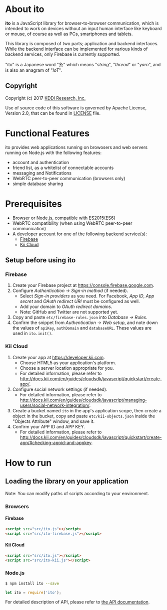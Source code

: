
# About **ito**

**ito** is a JavaScript library for browser-to-browser communication,
which is intended to work on devices without an input human interface
like keyboard or mouse, of course as well as PCs, smartphones and tablets.

This library is composed of two parts; application and backend interfaces.
While the backend interface can be implemented for various kinds of backend
services, only Firebase is currently supported.

"ito" is a Japanese word "糸" which means "*string*", "*thread*" or "*yarn*",
and is also an anagram of "*IoT*". 

## Copyright

Copyright (c) 2017 [KDDI Research, Inc.](http://www.kddi-research.jp)

Use of source code of this software is governed by Apache License, Version 2.0,
that can be found in [LICENSE](LICENSE) file.

# Functional Features

ito provides web applications running on browosers and web servers running on
Node.js with the following features:

* account and authentication
* friend list, as a whitelist of connectable accounts
* messaging and Notifications
* WebRTC peer-to-peer communication (browsers only)
* simple database sharing

# Prerequisites

* Browser or Node.js, compatible with ES2015(ES6)
* WebRTC compatibility (when using WebRTC peer-to-peer communication)
* A developer account for one of the following backend service(s):
  * [Firebase](https://firebase.google.com)
  * [Kii Cloud](https://www.kii.com)

## Setup before using ito

### Firebase

1. Create your Firebase project at https://console.firebase.google.com.
2. Configure *Authentication -> Sign-in method* (if needed).
    * Select *Sign-in providers* as you need.
    For Facebook, *App ID*, *App secret* and *OAuth redirect URI* must be
    configured as well.
    * Add your domain to *OAuth redirect domains*.
    * Note: GitHub and Twitter are not supported yet.
3. Copy and paste `etc/firebase-rules.json` into *Database -> Rules*.
4. Confirm the snippet from *Authentication -> Web setup*, and note down
the values of `apiKey`, `authDomain` and `databaseURL`. These values are
used in `ito.init()`.

### Kii Cloud

1. Create your app at https://developer.kii.com.
    * Choose HTML5 as your application's platform.
    * Choose a server location appropriate for you.
    * For detailed information, please refer to 
    http://docs.kii.com/en/guides/cloudsdk/javascript/quickstart/create-app/.
2. Configure social network settings (if needed).
    * For detailed information, please refer to
    http://docs.kii.com/en/guides/cloudsdk/javascript/managing-users/social-network-integration/.
3. Create a bucket named `ito` in the app's application scope, then create a object
in the bucket, copy and paste `etc/kii-objects.json` inside the
"Objects Attribute" window, and save it.
4. Confirm your APP ID and APP KEY.
    * For detailed information, please refer to
    http://docs.kii.com/en/guides/cloudsdk/javascript/quickstart/create-app/#checking-appid-and-appkey.

# How to run

## Loading the library on your application

Note: You can modify paths of scripts according to your environment.

### Browsers

#### Firebase

```html
<script src="src/ito.js"></script>
<script src="src/ito-firebase.js"></script>
```

#### Kii Cloud

```html
<script src="src/ito.js"></script>
<script src="src/ito-kii.js"></script>
```

### Node.js

```bash
$ npm install ito --save
```

```js
let ito = require('ito');
```

For detailed description of API, please refer to [the API documentation](API.md).